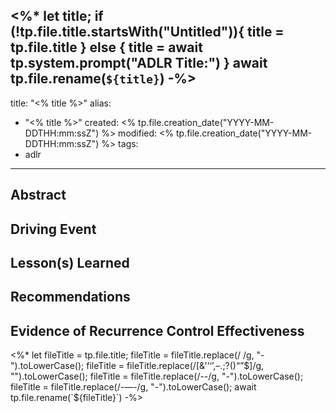 <%*
let title;
if (!tp.file.title.startsWith("Untitled")){
	title = tp.file.title
} else {
	title = await tp.system.prompt("ADLR Title:")
}
await tp.file.rename(`${title}`)
-%>
---
title: "<% title %>"
alias:
- "<% title %>"
created: <% tp.file.creation_date("YYYY-MM-DDTHH:mm:ssZ") %>
modified: <% tp.file.creation_date("YYYY-MM-DDTHH:mm:ssZ") %>
tags:
- adlr
---

## Abstract


## Driving Event


## Lesson(s) Learned


## Recommendations


## Evidence of Recurrence Control Effectiveness

<%*
let fileTitle = tp.file.title;
fileTitle = fileTitle.replace(/ /g, "-").toLowerCase();
fileTitle = fileTitle.replace(/[&'’‘’,–.;?()“”$]/g, "").toLowerCase();
fileTitle = fileTitle.replace(/--/g, "-").toLowerCase();
fileTitle = fileTitle.replace(/-—-/g, "-").toLowerCase();
await tp.file.rename(`${fileTitle}`)
-%>